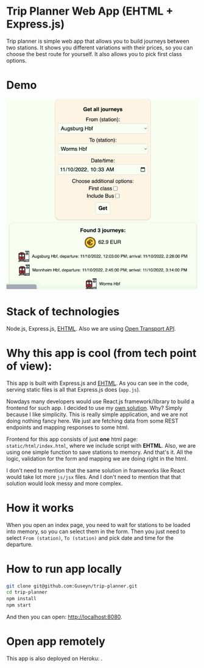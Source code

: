 # Trip Planner Web App (EHTML + Express.js)

Trip planner is simple web app that allows you to build journeys between two stations. It shows you different variations with their prices, so you can choose the best route for yourself. It also allows you to pick first class options.

# Demo

<img src="https://raw.githubusercontent.com/Guseyn/trip-planner/master/demo.gif?sanitize=true">

# Stack of technologies

Node.js, Express.js, [EHTML](https://github.com/Guseyn/EHTML). Also we are using [Open Transport API](https://v5.db.transport.rest/api.html).

# Why this app is cool (from tech point of view):

This app is built with Express.js and [EHTML](https://github.com/Guseyn/EHTML). As you can see in the code, serving static files is all that Express.js does (`app.js`). 

Nowdays many developers would use React.js framework/library to build a frontend for such app. I decided to use my [own solution]((https://github.com/Guseyn/EHTML)). Why? Simply because I like simplicity. This is really simple application, and we are not doing nothing fancy here. We just are fetching data from some REST endpoints and mapping responses to some html.

Frontend for this app consists of just **one** html page: `static/html/index.html`, where we include script with **EHTML**. Also, we are using one simple function to save stations to memory. And that's it. All the logic, validation for the form and mapping we are doing right in the html.

I don't need to mention that the same solution in frameworks like React would take lot more `js/jsx` files. And I don't need to mention that that solution would look messy and more complex.

# How it works

When you open an index page, you need to wait for stations to be loaded into memory, so you can select them in the form. Then you just need to select `From (station)`, `To (station)` and pick date and time for the departure.

# How to run app locally

```bash
git clone git@github.com:Guseyn/trip-planner.git
cd trip-planner
npm install
npm start
```

And then you can open: [http://localhost:8080](http://localhost:8080).

# Open app remotely

This app is also deployed on Heroku: .
